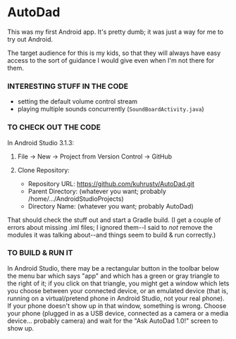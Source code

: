 # AutoDad

This was my first Android app.  It's pretty dumb; it was just a way for
me to try out Android.

The target audience for this is my kids, so that they will always have
easy access to the sort of guidance I would give even when I'm not there
for them.

### INTERESTING STUFF IN THE CODE

- setting the default volume control stream
- playing multiple sounds concurrently (`SoundBoardActivity.java`)

### TO CHECK OUT THE CODE

In Android Studio 3.1.3:

1. File -> New -> Project from Version Control -> GitHub

2. Clone Repository:
   - Repository URL: https://github.com/kuhrusty/AutoDad.git
   - Parent Directory: (whatever you want; probably
     /home/.../AndroidStudioProjects)
   - Directory Name: (whatever you want; probably AutoDad)

That should check the stuff out and start a Gradle build.  (I get a
couple of errors about missing .iml files; I ignored them--I said to
*not* remove the modules it was talking about--and things seem to build
& run correctly.)

### TO BUILD & RUN IT

In Android Studio, there may be a rectangular button in the toolbar
below the menu bar which says "app" and which has a green or gray
triangle to the right of it; if you click on that triangle, you might
get a window which lets you choose between your connected device, or an
emulated device (that is, running on a virtual/pretend phone in Android
Studio, not your real phone).  If your phone doesn't show up in that
window, something is wrong.  Choose your phone (plugged in as a USB
device, connected as a camera or a media device... probably camera) and
wait for the "Ask AutoDad 1.0!" screen to show up.